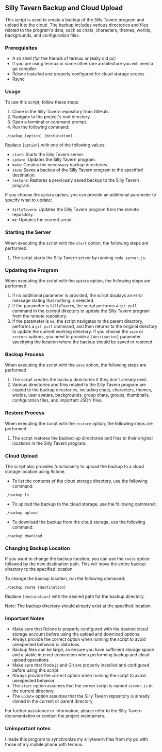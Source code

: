## Silly Tavern Backup and Cloud Upload

This script is used to create a backup of the Silly Tavern program and upload it to the cloud. The backup includes various directories and files related to the program's data, such as chats, characters, themes, worlds, backgrounds, and configuration files.

### Prerequisites

- A sh shell (for the friends of termux or really old pc)
- If you are using termux or some other rare architecture you will need a go compiler.
- Rclone installed and properly configured for cloud storage access
- Rsync

### Usage

To use this script, follow these steps:

1. Clone in the Silly Tavern repository from GitHub.
2. Navigate to the project's root directory.
3. Open a terminal or command prompt.
4. Run the following command:

```
./backup [option] [destination]
```

Replace `[option]` with one of the following values:

- `start`: Starts the Silly Tavern server.
- `update`: Updates the Silly Tavern program.
- `make`: Creates the necessary backup directories.
- `save`: Saves a backup of the Silly Tavern program to the specified destination.
- `restore`: Restores a previously saved backup to the Silly Tavern program.

If you choose the `update` option, you can provide an additional parameter to specify what to update:

- `SillyTavern`: Updates the Silly Tavern program from the remote repository.
- `me`: Updates the current script.

### Starting the Server

When executing the script with the `start` option, the following steps are performed:

1. The script starts the Silly Tavern server by running `node server.js`.

### Updating the Program

When executing the script with the `update` option, the following steps are performed:

1. If no additional parameter is provided, the script displays an error message stating that nothing is selected.
2. If the parameter is `SillyTavern`, the script performs a `git pull` command in the current directory to update the Silly Tavern program from the remote repository.
3. If the parameter is `me`, the script navigates to the parent directory, performs a `git pull` command, and then returns to the original directory to update the current working directory.
If you choose the `save` or `restore` options, you need to provide a `[destination]` parameter specifying the location where the backup should be saved or restored.

### Backup Process

When executing the script with the `save` option, the following steps are performed:

1. The script creates the backup directories if they don't already exist.
2. Various directories and files related to the Silly Tavern program are copied to the backup directories, including chats, characters, themes, worlds, user avatars, backgrounds, group chats, groups, thumbnails, configuration files, and important JSON files.

### Restore Process

When executing the script with the `restore` option, the following steps are performed:

1. The script restores the backed-up directories and files to their original locations in the Silly Tavern program.

### Cloud Upload

The script also provides functionality to upload the backup to a cloud storage location using Rclone.

- To list the contents of the cloud storage directory, use the following command:

```
./backup ls
```

- To upload the backup to the cloud storage, use the following command:

```
./backup upload
```

- To download the backup from the cloud storage, use the following command:

```
./backup download
```

### Changing Backup Location

If you want to change the backup location, you can use the `route` option followed by the new destination path. This will move the entire backup directory to the specified location.

To change the backup location, run the following command:

```
./backup route [destination]
```

Replace `[destination]` with the desired path for the backup directory.

Note: The backup directory should already exist at the specified location.

### Important Notes

- Make sure that Rclone is properly configured with the desired cloud storage account before using the upload and download options.
- Always provide the correct option when running the script to avoid unexpected behavior or data loss.
- Backup files can be large, so ensure you have sufficient storage space and a stable internet connection when performing backup and cloud upload operations.
- Make sure that Node.js and Git are properly installed and configured before using this script.
- Always provide the correct option when running the script to avoid unexpected behavior.
- The `start` option assumes that the server script is named `server.js` in the current directory.
- The `update` option assumes that the Silly Tavern repository is already cloned in the current or parent directory.

For further assistance or information, please refer to the Silly Tavern documentation or contact the project maintainers.

### Unimportant notes
I made this program to synchronize my sillytavern files from my pc with those of my mobile phone with termux.
